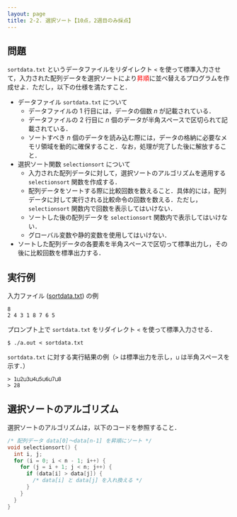 ```yaml
---
layout: page
title: 2-2. 選択ソート【10点，2週目のみ採点】
---
```


## 問題
`sortdata.txt` というデータファイルをリダイレクト `<` を使って標準入力させて，入力された配列データを選択ソートにより<font color="red">昇順</font>に並べ替えるプログラムを作成せよ．ただし，以下の仕様を満たすこと．

- データファイル `sortdata.txt` について
  - データファイルの 1 行目には，データの個数 $n$ が記載されている．
  - データファイルの 2 行目に $n$ 個のデータが半角スペースで区切られて記載されている．
  - ソートすべき $n$ 個のデータを読み込む際には，データの格納に必要なメモリ領域を動的に確保すること．なお，処理が完了した後に解放すること．
- 選択ソート関数 `selectionsort` について
  - 入力された配列データに対して，選択ソートのアルゴリズムを適用する `selectionsort` 関数を作成する．
  - 配列データをソートする際に比較回数を数えること．具体的には，配列データに対して実行される比較命令の回数を数える．ただし， `selectionsort` 関数内で回数を表示してはいけない．
  - ソートした後の配列データを `selectionsort` 関数内で表示してはいけない．
  - グローバル変数や静的変数を使用してはいけない．
- ソートした配列データの各要素を半角スペースで区切って標準出力し，その後に比較回数を標準出力する．

## 実行例
入力ファイル ([sortdata.txt](./sortdata.txt)) の例

```
8
2 4 3 1 8 7 6 5
```

プロンプト上で `sortdata.txt` をリダイレクト `<` を使って標準入力させる．

```
$ ./a.out < sortdata.txt
```

`sortdata.txt` に対する実行結果の例（`>` は標準出力を示し，`⊔` は半角スペースを示す．）

```
> 1⊔2⊔3⊔4⊔5⊔6⊔7⊔8
> 28
```

## 選択ソートのアルゴリズム
選択ソートのアルゴリズムは，以下のコードを参照すること．

```c
/* 配列データ data[0]～data[n-1] を昇順にソート */
void selectionsort() {
  int i, j;
  for (i = 0; i < n - 1; i++) {
    for (j = i + 1; j < n; j++) {
      if (data[i] > data[j]) {
        /* data[i] と data[j] を入れ換える */
      }
    }
  }
}
```
